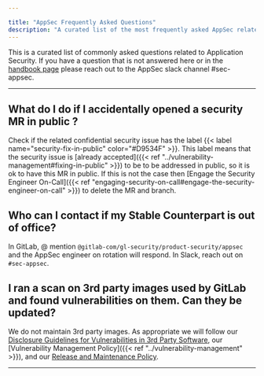 ```yaml
---

title: "AppSec Frequently Asked Questions"
description: "A curated list of the most frequently asked AppSec related questions"
---
```


This is a curated list of commonly asked questions related to Application Security. If you have a question that is not answered here or in the [handbook page](/handbook/security/product-security/application-security/) please reach out to the AppSec slack channel #sec-appsec.

___

## What do I do if I accidentally opened a security MR in public ?

Check if the related confidential security issue has the label {{< label name="security-fix-in-public" color="#D9534F" >}}. This label means that the security issue is [already accepted]({{< ref "../vulnerability-management#fixing-in-public" >}}) to be to be addressed in public, so it is ok to have this MR in public. If this is not the case then [Engage the Security Engineer On-Call]({{< ref "engaging-security-on-call#engage-the-security-engineer-on-call" >}}) to delete the MR and branch.

## Who can I contact if my Stable Counterpart is out of office?

In GitLab, @ mention `@gitlab-com/gl-security/product-security/appsec` and the AppSec engineer on rotation will respond. In Slack, reach out on `#sec-appsec`.

## I ran a scan on 3rd party images used by GitLab and found vulnerabilities on them. Can they be updated?

We do not maintain 3rd party images. As appropriate we will follow our [Disclosure Guidelines for Vulnerabilities in 3rd Party Software](https://about.gitlab.com/security/disclosure/#disclosure-guidelines-for-vulnerabilities-in-3rd-party-software), our [Vulnerability Management Policy]({{< ref "../vulnerability-management" >}}), and our [Release and Maintenance Policy](https://docs.gitlab.com/ee/policy/maintenance.html).

___
